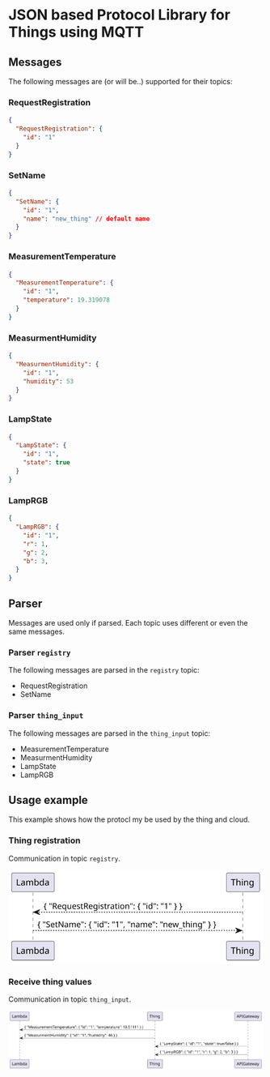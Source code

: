 # JSON based Protocol Library for Things using MQTT
## Messages
The following messages are (or will be..) supported for their topics:

### RequestRegistration
```json
{
  "RequestRegistration": {
    "id": "1"
  }
}
```

### SetName
```json
{
  "SetName": {
    "id": "1",
    "name": "new_thing" // default name
  }
}
```

### MeasurementTemperature
```json
{
  "MeasurementTemperature": {
    "id": "1",
    "temperature": 19.319078
  }
}
```

### MeasurmentHumidity
```json
{
  "MeasurmentHumidity": {
    "id": "1",
    "humidity": 53
  }
}
```

### LampState
```json
{
  "LampState": {
    "id": "1",
    "state": true
  }
}
```

### LampRGB
```json
{
  "LampRGB": {
    "id": "1",
    "r": 1,
    "g": 2,
    "b": 3,
  }
}
```

## Parser
Messages are used only if parsed. Each topic uses different or even the same messages.
### Parser `registry`
The following messages are parsed in the `registry` topic:
- RequestRegistration
- SetName


### Parser `thing_input`
The following messages are parsed in the `thing_input` topic:
- MeasurementTemperature
- MeasurmentHumidity
- LampState
- LampRGB

## Usage example
This example shows how the protocl my be used by the thing and cloud.

### Thing registration

Communication in topic `registry`.

 ![](topics/registry.svg)


### Receive thing values

Communication in topic `thing_input`.

 ![](topics/thing_input.svg)
